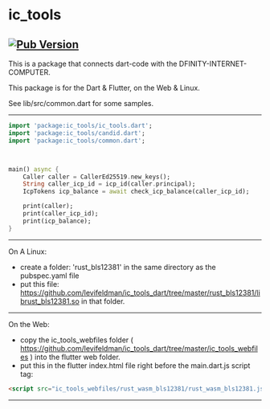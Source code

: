 # ic_tools
[![Pub Version](https://shields.io/pub/v/ic_tools)](https://pub.dev/packages/ic_tools)
----------
This is a package that connects dart-code with the DFINITY-INTERNET-COMPUTER.

This package is for the Dart & Flutter, on the Web & Linux.

See lib/src/common.dart for some samples.

----------

```dart
import 'package:ic_tools/ic_tools.dart';
import 'package:ic_tools/candid.dart';
import 'package:ic_tools/common.dart';



main() async {
    Caller caller = CallerEd25519.new_keys();
    String caller_icp_id = icp_id(caller.principal);
    IcpTokens icp_balance = await check_icp_balance(caller_icp_id);

    print(caller);
    print(caller_icp_id);
    print(icp_balance);
}
```



----------

On A Linux:
 - create a folder: 'rust_bls12381' in the same directory as the pubspec.yaml file
 - put this file: https://github.com/levifeldman/ic_tools_dart/tree/master/rust_bls12381/librust_bls12381.so in that folder.

----------


On the Web:
 - copy the ic_tools_webfiles folder ( https://github.com/levifeldman/ic_tools_dart/tree/master/ic_tools_webfiles ) into the flutter web folder.
 - put this in the flutter index.html file right before the main.dart.js script tag:

```html
<script src="ic_tools_webfiles/rust_wasm_bls12381/rust_wasm_bls12381.js"></script>   
```


----------
